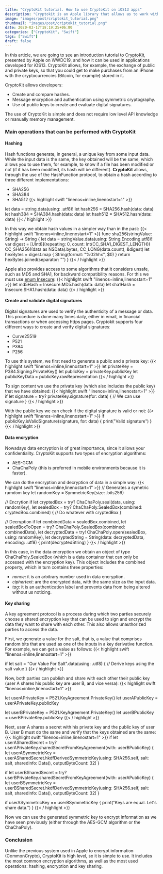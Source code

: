 ```yaml
---
title: "CryptoKit tutorial. How to use CryptoKit on iOS13 apps"
description: "Cryptokit is an Apple library that allows us to work with encryption in our applications, generate public and private keys... Look in this post at some of its most interesting possibilities."
image: "images/post/criptokit_tutorial.png"
thumbnail: "images/post/criptokit_tutorial.png"
date: 2020-02-17T18:19:25+06:00
categories: ["CryptoKit", "Swift"]
tags: ["Swift"]
draft: false
---
```

In this article, we are going to see an introduction tutorial to [CryptoKit](https://developer.apple.com/videos/play/wwdc2019/709/), presented by Apple on WWDC19, and how it can be used in applications developed for iOS13. CryptoKit allows, for example, the exchange of public and private keys, so that you could get to make purchases from an iPhone with the cryptocurrencies (Bitcoin, for example) stored in it.

CryptoKit allows developers:

* Create and compare hashes.
* Message encryption and authentication using symmetric cryptography.
* Use of public keys to create and evaluate digital signatures.

The use of CryptoKit is simple and does not require low level API knowledge or manually memory management.
### Main operations that can be performed with CryptoKit
#### Hashing

Hash functions generate, in general, a unique key from some input data. While the input data is the same, the key obtained will be the same, which allows you to use them, for example, to know if a file has been modified or not (if it has been modified, its hash will be different).
**CryptoKit** allows, through the use of the HashFunction protocol, to obtain a hash according to three different implementations:

* SHA256
* SHA384
* SHA512
{{< highlight swift  "linenos=inline,linenostart=1" >}}

let data = string.data(using: .utf8)!
let hash256 = SHA256.hash(data: data)
let hash384 = SHA384.hash(data: data)
let hash512 = SHA512.hash(data: data)
{{< / highlight >}}

In this way we obtain hash values in a simpler way than in the past:
{{< highlight swift  "linenos=inline,linenostart=1" >}}
func sha256(stringValue: String) -> String {
  let data = stringValue.data(using: String.Encoding.utf8)!
  var digest = [UInt8](repeating: 0, count: Int(CC_SHA1_DIGEST_LENGTH))
  CC_SHA256((data as NSData).bytes, CC_LONG(data.count), &digest)
  let hexBytes = digest.map { String(format: "%02hhx", $0) }
  return hexBytes.joined(separator: "")
}
{{< / highlight >}}

Apple also provides access to some algorithms that it considers unsafe, such as MD5 and SHA1, for backward compatibility reasons. For this we must use [enum Insecure](https://developer.apple.com/documentation/cryptokit/insecure):
{{< highlight swift  "linenos=inline,linenostart=1" >}}
let md5Hash = Insecure.MD5.hash(data: data)
let sha1Hash = Insecure.SHA1.hash(data: data)
{{< / highlight >}}

#### Create and validate digital signatures

Digital signatures are used to verify the authenticity of a message or data. This procedure is done many times daily, either in email, in financial transactions or when accessing https pages.
Cryptokit supports four different ways to create and verify digital signatures:

* Curve25519
* P521
* P384
* P256

To use this system, we first need to generate a public and a private key:
{{< highlight swift  "linenos=inline,linenostart=1" >}}
let privateKey = P384.Signing.PrivateKey()
let publicKey = privateKey.publicKey
let publicKeyData = publicKey.rawRepresentation
{{< / highlight >}}

To sign content we use the private key (which also includes the public key) that we have obtained:
{{< highlight swift  "linenos=inline,linenostart=1" >}}
if let signature = try? privateKey.signature(for: data) {
  // We can use signature
}
{{< / highlight >}}


With the public key we can check if the digital signature is valid or not:
{{< highlight swift  "linenos=inline,linenostart=1" >}}
if publicKey.isValidSignature(signature, for: data) {
  print("Valid signature")
}
{{< / highlight >}}

#### Data encryption

Nowadays data encryption is of great importance, since it allows your confidentiality. CryptoKit supports two types of encryption algorithms:

* AES-GCM
* ChaChaPoly (this is preferred in mobile environments because it is faster).

We can do the encryption and decryption of data in a simple way:
{{< highlight swift  "linenos=inline,linenostart=1" >}}
// Generates a symetric ramdom key
let randomKey = SymmetricKey(size: .bits256)

// Encrytion
if let cryptedBox = try? ChaChaPoly.seal(data, using: randomKey), let sealedBox = try? ChaChaPoly.SealedBox(combined: cryptedBox.combined) {
   // Do whatever with cryptedBox
}

// Decryption
if let combinedData = sealedBox.combined, let sealedBoxToOpen = try? ChaChaPoly.SealedBox(combined: combinedData), let decryptedData = try! ChaChaPoly.open(sealedBox, using: randomKey), let decryptedString = String(data: decryptedData, encoding: .utf8) {
   print(decryptedString)
}
{{< / highlight >}}

In this case, in the data encryption we obtain an object of type ChaChaPoly.SealedBox (which is a data container that can only be accessed with the encryption key). This object includes the combined property, which in turn contains three properties:

* *nonce*: it is an arbitrary number used in data encryption.
* *ciphertext*: are the encrypted data, with the same size as the input data.
* *tag*: it is an authentication label and prevents data from being altered without us noticing.

#### Key sharing

A key agreement protocol is a process during which two parties securely choose a shared encryption key that can be used to sign and encrypt the data they want to share with each other. This also allows unauthorized parties to access the data.

First, we generate a value for the salt, that is, a value that comprises random bits that are used as one of the inputs in a key derivative function. For example, we can get a value as follows:
{{< highlight swift  "linenos=inline,linenostart=1" >}}

if let salt = "Our Value For Salt".data(using: .utf8) {
    // Derive keys using the salt value
}
{{< / highlight >}}


Now, both parties can publish and share with each other their public key (user A shares his public key are user B, and vice versa):
{{< highlight swift  "linenos=inline,linenostart=1" >}}

let userAPrivateKey = P521.KeyAgreement.PrivateKey()
let userAPublicKey = userAPrivateKey.publicKey

let userBPrivateKey = P521.KeyAgreement.PrivateKey()
let userBPublicKey = userBPrivateKey.publicKey
{{< / highlight >}}

Next, user A shares a secret with his private key and the public key of user B. User B must do the same and verify that the keys obtained are the same:
{{< highlight swift  "linenos=inline,linenostart=1" >}}
if let userASharedSecret = try? userAPrivateKey.sharedSecretFromKeyAgreement(with: userBPublicKey) {
    let userASymmetricKey = userASharedSecret.hkdfDerivedSymmetricKey(using: SHA256.self, salt: salt, sharedInfo: Data(), outputByteCount: 32)
}

if let userBSharedSecret = try? userBPrivateKey.sharedSecretFromKeyAgreement(with: userAPublicKey) {
    let userBSymmetricKey = userBSharedSecret.hkdfDerivedSymmetricKey(using: SHA256.self, salt: salt, sharedInfo: Data(), outputByteCount: 32)
}

if userASymmetricKey == userBSymmetricKey {
  print("Keys are equal. Let's share data.")
}
{{< / highlight >}}

Now we can use the generated symmetric key to encrypt information as we have seen previously (either through the AES-GCM algorithm or the ChaChaPoly).
### Conclusion

Unlike the previous system used in Apple to encrypt information (CommonCrypto), CryptoKit is high level, so it is simple to use. It includes the most common encryption algorithms, as well as the most used operations: hashing, encryption and key sharing.